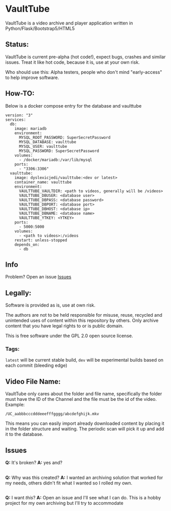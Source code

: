 # VaultTube

VaultTube is a video archive and player application written in Python/Flask/Bootstrap5/HTML5

## Status: 
VaultTube is current pre-alpha (hot code!), expect bugs, crashes and similar issues. Treat it like hot code, because it is, use at your own risk.

Who should use this: Alpha testers, people who don't mind "early-access" to help improve software.

## How-TO:
Below is a docker compose entry for the database and vaulttube

```
version: "3"
services:
  db:
    image: mariadb
    environment:
      MYSQL_ROOT_PASSWORD: SuperSecretPassword
      MYSQL_DATABASE: vaulttube
      MYSQL_USER: vaulttube
      MYSQL_PASSWORD: SuperSecretPassword
    volumes:
      - /docker/mariadb:/var/lib/mysql
    ports:
      - "3306:3306"
  vaulttube:
    image: dyslexicjedi/vaulttube:<dev or latest>
    container_name: vaulttube
    environment:
      VAULTTUBE_VAULTDIR: <path to videos, generally will be /videos>
      VAULTTUBE_DBUSER: <database user>
      VAULTTUBE_DBPASS: <database password>
      VAULTTUBE_DBPORT: <database port>
      VAULTTUBE_DBHOST: <database ip>
      VAULTTUBE_DBNAME: <database name>
      VAULTTUBE_YTKEY: <YTKEY>
    ports:
      - 5000:5000
    volumes:
      - <path to videos>:/videos
    restart: unless-stopped
    depends_on:
      - db
```

## Info

Problem? Open an issue [Issues](https://github.com/jedihomelab/VaultTube/issues) 

## Legally: 
Software is provided as is, use at own risk.

The authors are not to be held responsible for misuse, reuse, recycled and unintended uses of content within this repository by others. Only archive content that you have legal rights to or is public domain. 

This is free software under the GPL 2.0 open source license.

### Tags: 
`latest` will be current stable build, `dev` will be experimental builds based on each commit (bleeding edge)

## Video File Name:

VaultTube only cares about the folder and file name, specifically the folder must have the ID of the Channel and the file must be the id of the video. Example:

`/UC_aabbbcccdddeeefffgggg/abcdefghijk.mkv`

This means you can easily import already downloaded content by placing it in the folder structure and waiting. The periodic scan will pick it up and add it to the database.

## Issues

**Q:** It's broken?
**A:** yes and?
##

**Q:** Why was this created?
**A:** I wanted an archiving solution that worked for my needs, others didn't fit what I wanted so I rolled my own. 
##

**Q:** I want *this*?
**A:** Open an issue and I'll see what I can do. This is a hobby project for my own archiving but I'll try to accommodate 